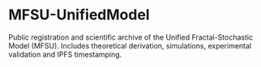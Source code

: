 # MFSU-UnifiedModel
Public registration and scientific archive of the Unified Fractal-Stochastic Model (MFSU). Includes theoretical derivation, simulations, experimental validation and IPFS timestamping.
